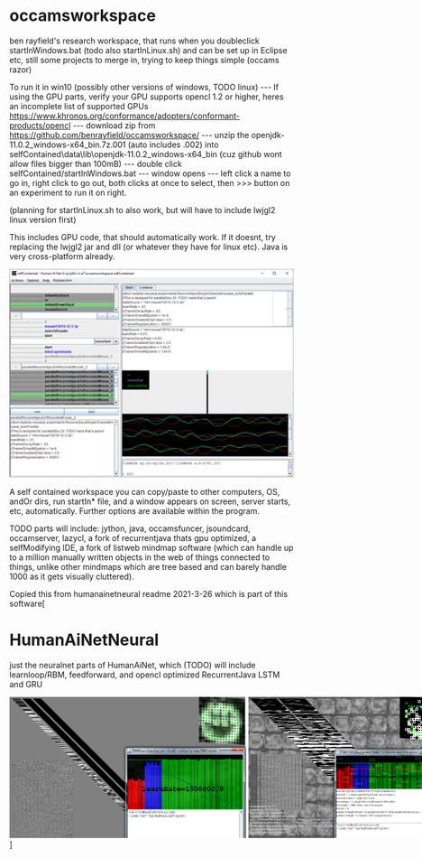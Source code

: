 # occamsworkspace
ben rayfield's research workspace, that runs when you doubleclick startInWindows.bat (todo also startInLinux.sh) and can be set up in Eclipse etc, still some projects to merge in, trying to keep things simple (occams razor)

To run it in win10 (possibly other versions of windows, TODO linux) --- If using the GPU parts, verify your GPU supports opencl 1.2 or higher, heres an incomplete list of supported GPUs https://www.khronos.org/conformance/adopters/conformant-products/opencl ---
download zip from https://github.com/benrayfield/occamsworkspace/ ---
unzip the openjdk-11.0.2_windows-x64_bin.7z.001 (auto includes .002) into selfContained\data\lib\openjdk-11.0.2_windows-x64_bin (cuz github wont allow files bigger than 100mB) --- double click selfContained/startInWindows.bat
--- window opens
--- left click a name to go in, right click to go out, both clicks at once to select, then >>> button on an experiment to run it on right.

(planning for startInLinux.sh to also work, but will have to include lwjgl2 linux version first)

This includes GPU code, that should automatically work. If it doesnt, try replacing the lwjgl2 jar and dll (or whatever they have for linux etc). Java is very cross-platform already.

<img src=https://raw.githubusercontent.com/benrayfield/occamsworkspace/main/selfContained/data/pics/2021-5-8-9a.png>


A self contained workspace you can copy/paste to other computers, OS, andOr dirs, run startIn* file, and a window appears on screen, server starts, etc, automatically. Further options are available within the program.

TODO parts will include: jython, java, occamsfuncer, jsoundcard, occamserver, lazycl, a fork of recurrentjava thats gpu optimized, a selfModifying IDE, a fork of listweb mindmap software (which can handle up to a million manually written objects in the web of things connected to things, unlike other mindmaps which are tree based and can barely handle 1000 as it gets visually cluttered).


Copied this from humanainetneural readme 2021-3-26 which is part of this software[
# HumanAiNetNeural
just the neuralnet parts of HumanAiNet, which (TODO) will include learnloop/RBM, feedforward, and opencl optimized RecurrentJava LSTM and GRU

<nobr><img src=https://github.com/benrayfield/HumanAiNet/raw/master/data/website/rbm2018-4.png height=250>
<img src=https://github.com/benrayfield/HumanAiNet/raw/master/data/website/rbm2018-5.png height=250></nobr>
]
